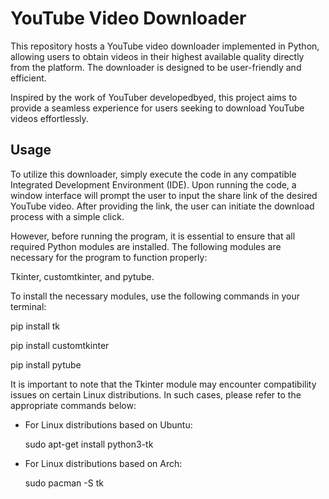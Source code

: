 # YouTube Video Downloader

This repository hosts a YouTube video downloader implemented in Python, allowing users to obtain videos in their highest available quality directly from the platform. The downloader is designed to be user-friendly and efficient.

Inspired by the work of YouTuber developedbyed, this project aims to provide a seamless experience for users seeking to download YouTube videos effortlessly.

## Usage

To utilize this downloader, simply execute the code in any compatible Integrated Development Environment (IDE). Upon running the code, a window interface will prompt the user to input the share link of the desired YouTube video. After providing the link, the user can initiate the download process with a simple click.

However, before running the program, it is essential to ensure that all required Python modules are installed. The following modules are necessary for the program to function properly: 

Tkinter, customtkinter, and pytube.

To install the necessary modules, use the following commands in your terminal:

pip install tk

pip install customtkinter

pip install pytube

It is important to note that the Tkinter module may encounter compatibility issues on certain Linux distributions. In such cases, please refer to the appropriate commands below:

- For Linux distributions based on Ubuntu:

  sudo apt-get install python3-tk

- For Linux distributions based on Arch:
  
  sudo pacman -S tk

